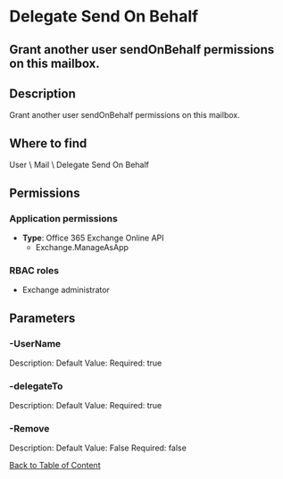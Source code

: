 # Delegate Send On Behalf

## Grant another user sendOnBehalf permissions on this mailbox.

## Description
Grant another user sendOnBehalf permissions on this mailbox.

## Where to find
User \ Mail \ Delegate Send On Behalf

## Permissions
### Application permissions
- **Type**: Office 365 Exchange Online API
  - Exchange.ManageAsApp

### RBAC roles
- Exchange administrator


## Parameters
### -UserName
Description: 
Default Value: 
Required: true

### -delegateTo
Description: 
Default Value: 
Required: true

### -Remove
Description: 
Default Value: False
Required: false


[Back to Table of Content](../../../README.md)

